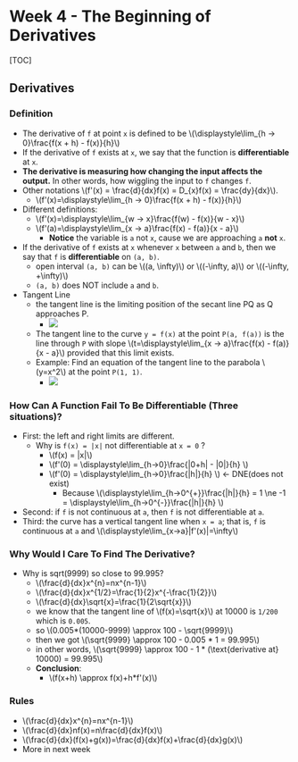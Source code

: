 # Week 4 - The Beginning of Derivatives

\[TOC\]

## Derivatives

### Definition

* The derivative of `f` at point `x` is defined to be \\(\displaystyle\lim\_{h -&gt; 0}\frac{f\(x + h\) - f\(x\)}{h}\\)
* If the derivative of `f` exists at `x`, we say that the function is **differentiable** at `x`.
* **The derivative is measuring how changing the input affects the output.** In other words, how wiggling the input to `f` changes `f`.
* Other notations \\(f'\(x\) = \frac{d}{dx}f\(x\) = D\_{x}f\(x\) = \frac{dy}{dx}\\).
  * \\(f'\(x\)=\displaystyle\lim\_{h -&gt; 0}\frac{f\(x + h\) - f\(x\)}{h}\\)
* Different definitions:
  * \\(f'\(x\)=\displaystyle\lim\_{w -&gt; x}\frac{f\(w\) - f\(x\)}{w - x}\\)
  * \\(f'\(a\)=\displaystyle\lim\_{x -&gt; a}\frac{f\(x\) - f\(a\)}{x - a}\\)
    * **Notice** the variable is `a` not `x`, cause we are approaching `a` **not** `x`.
* If the derivative of `f` exists at `x` whenever `x` between `a` and `b`, then we say that `f` is **differentiable** on `(a, b)`.
  * open interval `(a, b)` can be \\(\(a, \infty\)\\) or \\(\(-\infty, a\)\\) or \\(\(-\infty, +\infty\)\\)
  * `(a, b)` does NOT include `a` and `b`.
* Tangent Line
  * the tangent line is the limiting position of the secant line PQ as Q approaches P.
    * ![](../.gitbook/assets/15031337323520%20%281%29.jpg)
  * The tangent line to the curve `y = f(x)` at the point `P(a, f(a))` is the line through `P` with slope \\(t=\displaystyle\lim\_{x -&gt; a}\frac{f\(x\) - f\(a\)}{x - a}\\) provided that this limit exists.
  * Example: Find an equation of the tangent line to the parabola \\(y=x^2\\) at the point `P(1, 1)`.
    * ![](../.gitbook/assets/15031340698210.jpg)

### How Can A Function Fail To Be Differentiable \(Three situations\)?

* First: the left and right limits are different.
  * Why is `f(x) = |x|` not differentiable at `x = 0` ?
    * \\(f\(x\) = \|x\|\\)
    * \\(f'\(0\) = \displaystyle\lim\_{h-&gt;0}\frac{\|0+h\| - \|0\|}{h} \\)
    * \\(f'\(0\) = \displaystyle\lim\_{h-&gt;0}\frac{\|h\|}{h} \\) &lt;- DNE\(does not exist\) 
      * Because \\(\displaystyle\lim_{h-&gt;0^{+}}\frac{\|h\|}{h} = 1 \ne -1 = \displaystyle\lim_{h-&gt;0^{-}}\frac{\|h\|}{h} \\)
* Second: if `f` is not continuous at `a`, then `f` is not differentiable at `a`.
* Third: the curve has a vertical tangent line when `x = a`; that is, `f` is continuous at `a` and \\(\displaystyle\lim\_{x-&gt;a}\|f'\(x\)\|=\infty\\)

### Why Would I Care To Find The Derivative?

* Why is sqrt\(9999\) so close to 99.995?
  * \\(\frac{d}{dx}x^{n}=nx^{n-1}\\)
  * \\(\frac{d}{dx}x^{1/2}=\frac{1}{2}x^{-\frac{1}{2}}\\)
  * \\(\frac{d}{dx}\sqrt{x}=\frac{1}{2\sqrt{x}}\\)
  * we know that the tangent line of \\(f\(x\)=\sqrt{x}\\) at 10000 is `1/200` which is `0.005`.
  * so \\(0.005\*\(10000-9999\) \approx 100 - \sqrt{9999}\\)
  * then we got \\(\sqrt{9999} \approx 100 - 0.005 \* 1 = 99.995\\)
  * in other words, \\(\sqrt{9999} \approx 100 - 1 \* \(\text{derivative at} 10000\) = 99.995\\)
  * **Conclusion**:
    * \\(f\(x+h\) \approx f\(x\)+h\*f'\(x\)\\)

### Rules

* \\(\frac{d}{dx}x^{n}=nx^{n-1}\\)
* \\(\frac{d}{dx}nf\(x\)=n\frac{d}{dx}f\(x\)\\)
* \\(\frac{d}{dx}\(f\(x\)+g\(x\)\)=\frac{d}{dx}f\(x\)+\frac{d}{dx}g\(x\)\\)
* More in next week

